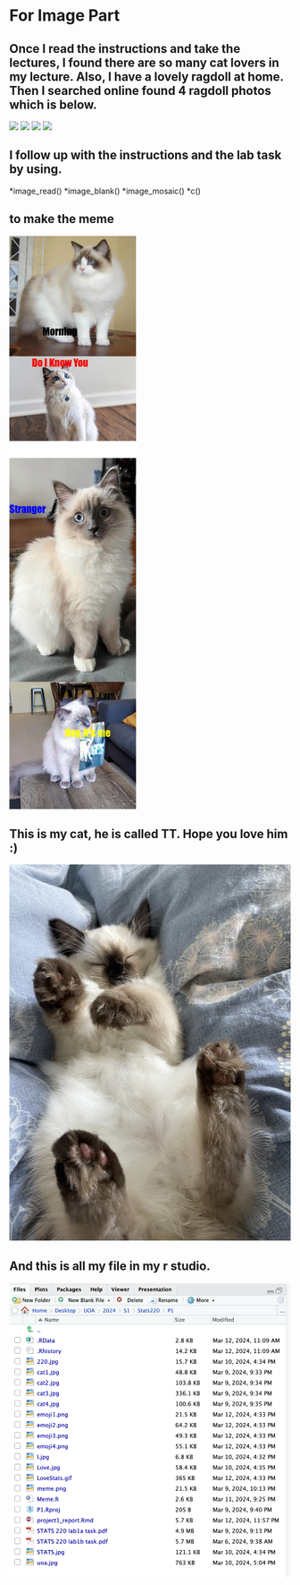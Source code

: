 # For Image Part
## Once I read the instructions and take the lectures, I found there are so many cat lovers in my lecture. Also, I have a lovely ragdoll at home. Then I searched online found 4 ragdoll photos which is below.
![](https://upload.wikimedia.org/wikipedia/commons/6/64/Ragdoll_from_Gatil_Ragbelas.jpg)
![](https://maccats.co.nz/wp-content/uploads/2019/01/ragdoll-cat-1.jpg)
![](https://preview.redd.it/ragdoll-stare-whats-going-on-in-there-v0-mquzdgg8pfja1.jpg?auto=webp&s=e17a73e1bac7c148ac28f5c1e05815b822a68a90)
![](https://d3544la1u8djza.cloudfront.net/APHI/Blog/2023/resources/Ragdoll.jpg)

## I follow up with the instructions and the lab task by using. 
*image_read()
*image_blank()
*image_mosaic()
*c()
## to make the meme
![](https://github.com/fsun558/Stats220/blob/4c088204840979a0d9ecadb710324a65f3da4a59/my_meme.png)

## This is my cat, he is called TT. Hope you love him :)
![](https://github.com/fsun558/Stats220/blob/441432d38af63c92b6edee4750acf69e5b8daccd/IMG_2416.jpeg)

## And this is all my file in my r studio.
![screenshot](https://github.com/fsun558/Stats220/blob/9aec6f09a36fe460273e822b8aec499ecc6c1a6b/screenshot.png)
